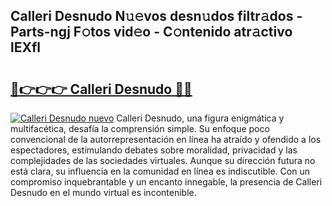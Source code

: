 ## Calleri Desnudo N𝚞𝚎vos desn𝚞dos filtr𝚊dos - Parts-ngj F𝚘tos vid𝚎o - C𝚘ntenido atr𝚊ctivo lEXfl

# <h2><a href="http://mb1i2o7.tromn.icu/?c=Calleri+Desnudo">🔗👉👉👉 Calleri Desnudo 🔗🔗</a></h2>

[![Calleri Desnudo nuevo](https://i.imgur.com/pEAQMta.gif)](http://mb1i2o7.tromn.icu/?c=Calleri+Desnudo)
Calleri Desnudo, una figura enigmática y multifacética, desafía la comprensión simple. Su enfoque poco convencional de la autorrepresentación en línea ha atraído y ofendido a los espectadores, estimulando debates sobre moralidad, privacidad y las complejidades de las sociedades virtuales. Aunque su dirección futura no está clara, su influencia en la comunidad en línea es indiscutible. Con un compromiso inquebrantable y un encanto innegable, la presencia de Calleri Desnudo en el mundo virtual es incontenible.
